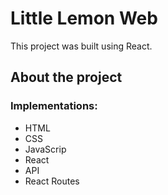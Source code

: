 # Little Lemon Web
This project was built using React.


## About the project
### Implementations:
<ul>
  <li>HTML</li>
  <li>CSS</li>
  <li>JavaScrip</li>
  <li>React</li>
  <li>API</li>
  <li>React Routes</li>
</ul>
